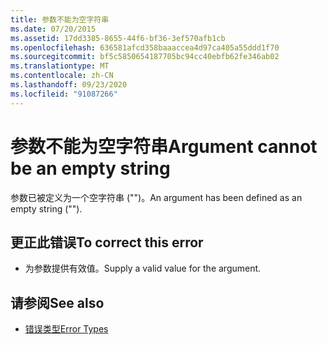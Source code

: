 ```yaml
---
title: 参数不能为空字符串
ms.date: 07/20/2015
ms.assetid: 17dd3385-8655-44f6-bf36-3ef570afb1cb
ms.openlocfilehash: 636581afcd358baaaccea4d97ca405a55ddd1f70
ms.sourcegitcommit: bf5c5850654187705bc94cc40ebfb62fe346ab02
ms.translationtype: MT
ms.contentlocale: zh-CN
ms.lasthandoff: 09/23/2020
ms.locfileid: "91087266"
---
```

# <a name="argument-cannot-be-an-empty-string"></a><span data-ttu-id="e1cb1-102">参数不能为空字符串</span><span class="sxs-lookup"><span data-stu-id="e1cb1-102">Argument cannot be an empty string</span></span>

<span data-ttu-id="e1cb1-103">参数已被定义为一个空字符串 ("")。</span><span class="sxs-lookup"><span data-stu-id="e1cb1-103">An argument has been defined as an empty string ("").</span></span>  
  
## <a name="to-correct-this-error"></a><span data-ttu-id="e1cb1-104">更正此错误</span><span class="sxs-lookup"><span data-stu-id="e1cb1-104">To correct this error</span></span>  
  
- <span data-ttu-id="e1cb1-105">为参数提供有效值。</span><span class="sxs-lookup"><span data-stu-id="e1cb1-105">Supply a valid value for the argument.</span></span>  
  
## <a name="see-also"></a><span data-ttu-id="e1cb1-106">请参阅</span><span class="sxs-lookup"><span data-stu-id="e1cb1-106">See also</span></span>

- [<span data-ttu-id="e1cb1-107">错误类型</span><span class="sxs-lookup"><span data-stu-id="e1cb1-107">Error Types</span></span>](../programming-guide/language-features/error-types.md)

